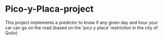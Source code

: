 # Pico-y-Placa-project
This project implements a predictor to know if any given day and hour your car can go on the road (based on the 'pico y placa' restriction in the city of Quito) 
